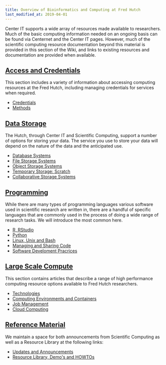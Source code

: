 ```yaml
---
title: Overview of Bioinformatics and Computing at Fred Hutch
last_modified_at: 2019-04-01
---
```

Center IT supports a wide array of resources made available to researchers.  Much of the basic computing information needed on an ongoing basis can be found via Centernet and the Center IT pages.  However, much of the scientific computing resource documentation beyond this material is provided in this section of the Wiki, and links to existing resources and documentation are provided when available.  


## [Access and Credentials](/bioinfcomp/access_overview/)
This section includes a variety of information about accessing computing resources at the Fred Hutch, including managing credentials for services when required.  
- [Credentials](/bioinfcomp/access_credentials/)
- [Methods](/bioinfcomp/access_methods/)


## [Data Storage](/bioinfcomp/store_overview/)
The Hutch, through Center IT and Scientific Computing, support a number of options for storing your data. The service you use to store your data will depend on the nature of the data and the anticipated use.

- [Database Systems](/bioinfcomp/store_databases/)
- [File Storage Systems](/bioinfcomp/store_posix/)
- [Object Storage Systems](/bioinfcomp/store_objectstore/)
- [Temporary Storage: Scratch](/bioinfcomp/store_scratch/)
- [Collaborative Storage Systems](/bioinfcomp/store_collaboration/)


## [Programming](/bioinformatics/prog_overview/)
While there are many types of programming languages various software used in scientific research are written in, there are a handful of specific languages that are commonly used in the process of doing a wide range of research tasks. We will introduce the most common here.

- [R, RStudio](/bioinfcomp/prog_R/)
- [Python](/bioinfcomp/prog_python/)
- [Linux, Unix and Bash](/bioinfcomp/prog_linux101/)
- [Managing and Sharing Code](/bioinfcomp/prog_managecode/)
- [Software Develoment Pracrices](/bioinfcomp/prog_development/)


## [Large Scale Compute](/bioinfcomp/compute_overview/)
This section contains articles that describe a range of high performance computing resource options available to Fred Hutch researchers.

- [Technologies](/bioinfcomp/compute_platforms/)
- [Computing Environments and Containers](/bioinfcomp/compute_environments/)
- [Job Management](/bioinfcomp/compute_jobs/)
- [Cloud Computing](/bioinfcomp/compute_cloud/)

## [Reference Material](/bioinfcomp/reference_overview/)
We maintain a space for both announcements from Scientific Computing as well as a Resource Library at the following links:
- [Updates and Announcements](/scicompannounce/)
- [Resource Library, Demo's and HOWTOs](/compdemos/)
